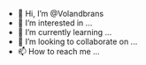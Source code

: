 - 👋 Hi, I’m @Volandbrans
- 👀 I’m interested in ...
- 🌱 I’m currently learning ...
- 💞️ I’m looking to collaborate on ...
- 📫 How to reach me ...

<!---
Volandbrans/Volandbrans is a ✨ special ✨ repository because its `README.md` (this file) appears on your GitHub profile.
You can click the Preview link to take a look at your changes.
--->
